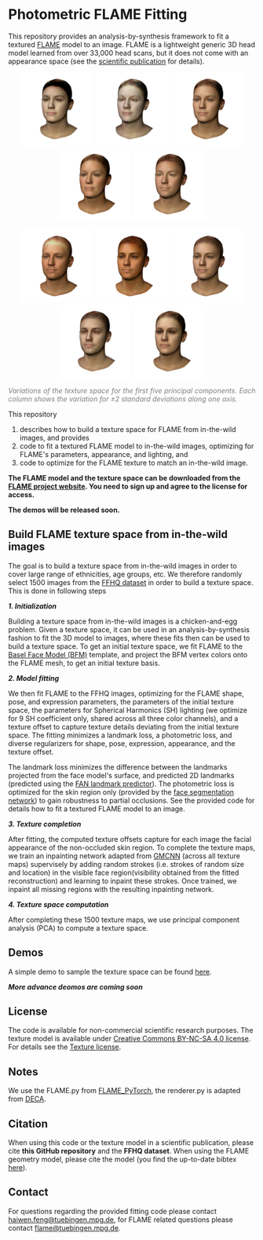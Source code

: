 # Photometric FLAME Fitting

This repository provides an analysis-by-synthesis framework to fit a textured [FLAME](http://flame.is.tue.mpg.de/) model to an image. FLAME is a lightweight generic 3D head model learned from over 33,000 head scans, but it does not come with an appearance space (see the [scientific publication](https://ps.is.tuebingen.mpg.de/uploads_file/attachment/attachment/400/paper.pdf) for details). 

<p align="center"> 
<img src="images/tex_0_-3.0.png" width="150"/>
<img src="images/tex_1_-3.0.png" width="150"/>
<img src="images/tex_2_-3.0.png" width="150"/>
<img src="images/tex_3_-3.0.png" width="150"/>  
<img src="images/tex_4_-3.0.png" width="150"/>  
</p>
<p align="center"> 
<img src="images/tex_0_3.0.png" width="150"/>
<img src="images/tex_1_3.0.png" width="150"/>
<img src="images/tex_2_3.0.png" width="150"/>
<img src="images/tex_3_3.0.png" width="150"/>  
<img src="images/tex_4_3.0.png" width="150"/>  
</p>
<p style="text-align: justify;"><em><font color="grey">Variations of the texture space for the first five principal components. Each column shows the variation for &plusmn;2 standard deviations along one axis.</font></em></p>
 
This repository 
1) describes how to build a texture space for FLAME from in-the-wild images, and provides
2) code to fit a textured FLAME model to in-the-wild images, optimizing for FLAME's parameters, appearance, and lighting, and
3) code to optimize for the FLAME texture to match an in-the-wild image. 

**The FLAME model and the texture space can be downloaded from the [FLAME project website](https://flame.is.tue.mpg.de). You need to sign up and agree to the license for access.**

**The demos will be released soon.**

## Build FLAME texture space from in-the-wild images

The goal is to build a texture space from in-the-wild images in order to cover large range of ethnicities, age groups, etc. We therefore randomly select 1500 images from the [FFHQ dataset](https://github.com/NVlabs/ffhq-dataset) in order to build a texture space. This is done in following steps

***1. Initialization***

Building a texture space from in-the-wild images is a chicken-and-egg problem. Given a texture space, it can be used in an analysis-by-synthesis fashion to fit the 3D model to images, where these fits then can be used to build a texture space. To get an initial texture space, we fit FLAME to the [Basel Face Model (BFM)](https://faces.dmi.unibas.ch/bfm/index.php?nav=1-0&id=basel_face_model) template, and project the BFM vertex colors onto the FLAME mesh, to get an initial texture basis.

***2. Model fitting***

We then fit FLAME to the FFHQ images, optimizing for the FLAME shape, pose, and expression parameters, the parameters of the initial texture space, the parameters for Spherical Harmonics (SH) lighting (we optimize for 9 SH coefficient only, shared across all three color channels), and a texture offset to capture texture details deviating from the initial texture space. The fitting minimizes a landmark loss, a photometric loss, and diverse regularizers for shape, pose, expression, appearance, and the texture offset. 

The landmark loss minimizes the difference between the landmarks projected from the face model's surface, and predicted 2D landmarks (predicted using the [FAN landmark predictor](https://github.com/1adrianb/face-alignment)). The photometric loss is optimized for the skin region only (provided by the [face segmentation network](https://github.com/YuvalNirkin/face_segmentation)) to gain robustness to partial occlusions. See the provided code for details how to fit a textured FLAME model to an image. 

***3. Texture completion***

After fitting, the computed texture offsets capture for each image the facial appearance of the non-occluded skin region. To complete the texture maps, we train an inpainting network adapted from [GMCNN](https://github.com/shepnerd/inpainting_gmcnn) (across all texture maps) supervisely by adding random strokes (i.e. strokes of random size and location) in the visible face region(visibility obtained from the fitted reconstruction) and learning to inpaint these strokes. Once trained, we inpaint all missing regions with the resulting inpainting network.

***4. Texture space computation***

After completing these 1500 texture maps, we use principal component analysis (PCA) to compute a texture space. 

## Demos

A simple demo to sample the texture space can be found [here](https://github.com/TimoBolkart/TF_FLAME).

***More advance deomos are coming soon***

## License
The code is available for non-commercial scientific research purposes. The texture model is available under [Creative Commons BY-NC-SA 4.0 license](https://creativecommons.org/licenses/by-nc-sa/4.0/). For details see the [Texture license](https://flame.is.tue.mpg.de/texturelicense).

## Notes
We use the FLAME.py from [FLAME_PyTorch](https://github.com/soubhiksanyal/FLAME_PyTorch), the renderer.py is adapted from [DECA](https://github.com/YadiraF/DECA).

## Citation

When using this code or the texture model in a scientific publication, please cite **this GitHub repository** and the **FFHQ dataset**. When using the FLAME geometry model, please cite the model (you find the up-to-date bibtex [here](https://flame.is.tue.mpg.de/)).

## Contact
For questions regarding the provided fitting code please contact haiwen.feng@tuebingen.mpg.de, for FLAME related questions please contact flame@tuebingen.mpg.de.
